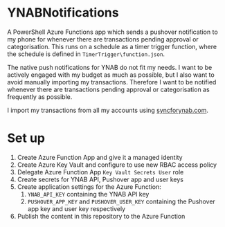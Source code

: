 # YNABNotifications

A PowerShell Azure Functions app which sends a pushover notification to my phone for whenever there are transactions pending approval or categorisation. This runs on a schedule as a timer trigger function, where the schedule is defined in `TimerTrigger\function.json`.

The native push notifications for YNAB do not fit my needs. I want to be actively engaged with my budget as much as possible, but I also want to avoid manually importing my transactions. Therefore I want to be notified whenever there are transactions pending approval or categorisation as frequently as possible.

I import my transactions from all my accounts using [syncforynab.com](https://syncforynab.com/).

# Set up

1. Create Azure Function App and give it a managed identity
2. Create Azure Key Vault and configure to use new RBAC access policy
3. Delegate Azure Function App `Key Vault Secrets User` role
4. Create secrets for YNAB API, Pushover app and user keys
5. Create application settings for the Azure Function:
   1. `YNAB_API_KEY` containing the YNAB API key
   2. `PUSHOVER_APP_KEY` and `PUSHOVER_USER_KEY` containing the Pushover app key and user key respectively
6. Publish the content in this repository to the Azure Function
